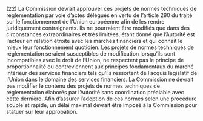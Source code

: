(22) La Commission devrait approuver ces projets de normes techniques de réglementation par voie d’actes délégués en vertu de l’article 290 du traité sur le fonctionnement de l’Union européenne afin de les rendre juridiquement contraignants. Ils ne pourraient être modifiés que dans des circonstances extraordinaires et très limitées, étant donné que l’Autorité est l’acteur en relation étroite avec les marchés financiers et qui connaît le mieux leur fonctionnement quotidien. Les projets de normes techniques de réglementation seraient susceptibles de modification lorsqu’ils sont incompatibles avec le droit de l’Union, ne respectent pas le principe de proportionnalité ou contreviennent aux principes fondamentaux du marché intérieur des services financiers tels qu’ils ressortent de l’acquis législatif de l’Union dans le domaine des services financiers. La Commission ne devrait pas modifier le contenu des projets de normes techniques de réglementation élaborés par l’Autorité sans coordination préalable avec cette dernière. Afin d’assurer l’adoption de ces normes selon une procédure souple et rapide, un délai maximal devrait être imposé à la Commission pour statuer sur leur approbation.
